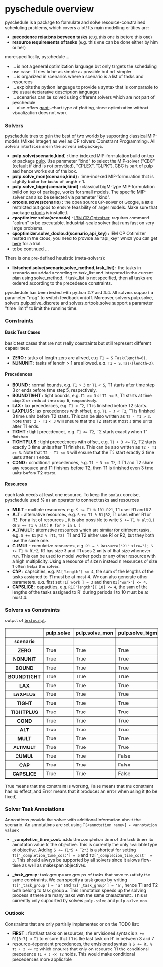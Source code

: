 
   

# pyschedule overview

pyschedule is a package to formulate and solve resource-constrained scheduling problems, which covers a lot! Its main modelling entities are:

- **precedence relations between tasks** (e.g. this one is before this one)
- **resource requirements of tasks** (e.g. this one can be done either by him or her)

more specifically, pyschedule ...

- ... is not a general optimization language but only targets the scheduling use case. It tries to be as simple as possible but not simpler
- ... is organized in scenarios where a scenario is a list of tasks and resources
- ... exploits the python language to provide a syntax that is comparable to the usual declarative description languages
- ... scenarios can be solved using different solvers which are not part of pyschedule
- ... also offers [gantt](https://en.wikipedia.org/wiki/Gantt_chart)-chart type of plotting, since optimization without visualization does not work

### Solvers

pyschedule tries to gain the best of two worlds by supporting classical MIP-models (Mixed Integer) as well as CP solvers (Constraint Programming). All solvers interfaces are in the solvers subpackage:

- **pulp.solve(scenario,kind) :** time-indexed MIP-formulation build on top of package [pulp](https://github.com/coin-or/pulp). Use parameter "kind" to select the MIP-solver ("CBC" (default if kind is not provided), "CPLEX", "GLPK"). CBC is part of pulp and hence works out of the box.
- **pulp.solve_mon(scenario,kind) :** time-indexed MIP-formulation that is slightly better for tasks of length > 1.
- **pulp.solve_bigm(scenario,kind) :** classical bigM-type MIP-formulation build on top of package, works for small models. The specific MIP-solver can also be selected via parameter "kind".
- **ortools.solve(scenario) :** the open source CP-solver of Google, a little restricted but good to ensure feasibility of larger models. Make sure that package [ortools](https://github.com/google/or-tools) is installed.
- **cpoptimizer.solve(scenario) :** [IBM CP Optimizer](http://www-01.ibm.com/software/commerce/optimization/cplex-cp-optimizer/), requires command "oplrun" to be executable. Industrial-scale solver that runs fast on very large problems.
- **cpoptimizer.solve_docloud(scenario,api_key) :** IBM CP Optimizer hosted in the cloud, you need to provide an "api_key" which you can get [here](https://developer.ibm.com/docloud/) for a trial.
- to be continued ...

There is one pre-defined heuristic (meta-solvers):

- **listsched.solve(scenario,solve_method,task_list) :** the tasks in scenario are added according to task_list and integrated in the current plan using solve_method. If task_list is not specified, then all tasks are ordered according to the precedence constraints.


pyschedule has been tested with python 2.7 and 3.4. All solvers support a parameter "msg" to switch feedback on/off. Moreover, solvers.pulp.solve, solvers.pulp.solve_discrete and solvers.ortools.solve support a parameter "time_limit" to limit the running time.

### Constraints

#### Basic Test Cases
basic test cases that are not really constraints but still represent different capabilities:
- **ZERO :** tasks of length zero are allwed, e.g. `T1 = S.Task(length=0)`.
- **NUNUNIT :** tasks of lenght > 1 are allowed, e.g. `T1 = S.Task(length=3)`.

#### Precedences
- **BOUND :** normal bounds, e.g. `T1 > 3` or `T1 < 5`, T1 starts after time step 3 or ends before time step 5, respectively.
- **BOUNDTIGHT :** tight bounds, e.g. `T1 >= 3` or `T1 <= 5`, T1 starts at time step 3 or ends at time step 5, respectively.
- **LAX :** lax precedences, e.g. `T1 < T2`, T1 is finished before T2 starts.
- **LAXPLUS :** lax precedences with offset, e.g. `T1 + 3 < T2`, T1 is finished 3 time units before T2 starts. This can be also written as `T2 - T1 > 3`. Note that `T2 - T1 < 3` will ensure that the T2 start at most 3 time units after T1 ends.
- **TIGHT :** tight precedences, e.g. `T1 <= T2`, T2 starts exactly when T1 finishes.
- **TIGHTPLUS :** tight precedences with offset, e.g. `T1 + 3 <= T2`, T2 starts exactly 3 time units after T1 finishes. This can be also written as `T2 - T1 >= 3`. Note that `T2 - T1 <= 3` will ensure that the T2 start exactly 3 time units after T1 ends.
- **COND :** conditional precedences, e.g. `T1 + 3 << T2`, if T1 and T2 share any resource and T1 finishes before T2, then T1 is finished even 3 time units before T2 starts.


#### Resources
each task needs at least one resource. To keep the syntax concise, pyschedule used % as an operator to connect tasks and resources
- **MULT :** multiple resources, e.g. `S += T1 % [R1,R2]`, T1 uses R1 and R2.
- **ALT :** alternative resources, e.g. `S += T1 % R1|R2`, T1 uses either R1 or R2. For a list of resources L it is also possible to write `S += T1 % alt(L)` or `S += T1 % alt( R for R in L )`.
- **ALTMULT :** alternative resources which are similar for different tasks, e.g. `S += R1|R2 % [T1,T2]`, T1 and T2 either use R1 or R2, but they both use the same one.
- **CUMUL :** cumulative resources, e.g. `R1 = S.Resource('R1',size=3); S += T1 % R1*2`, R1 has size 3 and T1 uses 2 units of that size whenever run. This can be used to model worker pools or any other resource with a high multiplicity. Using a resource of size n instead n resources of size 1 often helps the solver.
- **CAP :** capacities, e.g. `R1['length'] <= 4`, the sum of the lengths of the tasks assigned to R1 must be at most 4. We can also generate other parameters, e.g. first set `T1['work'] = 3` and then `R1['work'] <= 4`.
- **CAPSLICE :** capacities, e.g. `R1['length'][:10] <= 4`, the sum of the lengths of the tasks assigned to R1 during periods 1 to 10 must be at most 4.





### Solvers vs Constraints
output of [test script](https://github.com/timnon/pyschedule/blob/master/examples/test-solvers.py):

<table border="1" class="dataframe">
  <thead>
    <tr style="text-align: right;">
      <th></th>
      <th>pulp.solve</th>
      <th>pulp.solve_mon</th>
      <th>pulp.solve_bigm</th>
      <th>ortools.solve</th>
      <th>cpoptimizer.solve_docloud</th>
    </tr>
    <tr>
      <th>scenario</th>
      <th></th>
      <th></th>
      <th></th>
      <th></th>
      <th></th>
    </tr>
  </thead>
  <tbody>
    <tr>
      <th>ZERO</th>
      <td> True</td>
      <td> True</td>
      <td>  True</td>
      <td>  True</td>
      <td> True</td>
    </tr>
    <tr>
      <th>NONUNIT</th>
      <td> True</td>
      <td> True</td>
      <td>  True</td>
      <td>  True</td>
      <td> True</td>
    </tr>
    <tr>
      <th>BOUND</th>
      <td> True</td>
      <td>  True</td>
      <td>  True</td>
      <td>  True</td>
      <td> True</td>
    </tr>
    <tr>
      <th>BOUNDTIGHT</th>
      <td> True</td>
      <td>  True</td>
      <td>  True</td>
      <td>  True</td>
      <td> True</td>
    </tr>
    <tr>
      <th>LAX</th>
      <td> True</td>
      <td>  True</td>
      <td>  True</td>
      <td>  True</td>
      <td> True</td>
    </tr>
    <tr>
      <th>LAXPLUS</th>
      <td> True</td>
      <td>  True</td>
      <td>  True</td>
      <td> False</td>
      <td> True</td>
    </tr>
    <tr>
      <th>TIGHT</th>
      <td> True</td>
      <td>  True</td>
      <td>  True</td>
      <td>  True</td>
      <td> True</td>
    </tr>
    <tr>
      <th>TIGHTPLUS</th>
      <td> True</td>
      <td>  True</td>
      <td>  True</td>
      <td> False</td>
      <td> True</td>
    </tr>
    <tr>
      <th>COND</th>
      <td> True</td>
      <td> True</td>
      <td>  True</td>
      <td> False</td>
      <td> True</td>
    </tr>
    <tr>
      <th>ALT</th>
      <td> True</td>
      <td>  True</td>
      <td>  True</td>
      <td>  True</td>
      <td> True</td>
    </tr>
    <tr>
      <th>MULT</th>
      <td> True</td>
      <td>  True</td>
      <td>  True</td>
      <td>  True</td>
      <td> True</td>
    </tr>
    <tr>
      <th>ALTMULT</th>
      <td> True</td>
      <td> True</td>
      <td>  True</td>
      <td>  True</td>
      <td> True</td>
    </tr>
    <tr>
      <th>CUMUL</th>
      <td> True</td>
      <td>  True</td>
      <td> False</td>
      <td> False</td>
      <td> True</td>
    </tr>
    <tr>
      <th>CAP</th>
      <td> True</td>
      <td>  True</td>
      <td> False</td>
      <td> False</td>
      <td> True</td>
    </tr>
    <tr>
      <th>CAPSLICE</th>
      <td> True</td>
      <td>  True</td>
      <td> False</td>
      <td> False</td>
      <td> True</td>
    </tr>
  </tbody>
</table>

True means that the constraint is working, False means that the constraint has no effect, and Error means that it produces an error when using it (to be fixed).

### Solver Task Annotations

Annotations provide the solver with additional information about the scenario. An annotations are set using `T[<annotation name>] = <annotation value>`:

- **_completion_time_cost:** adds the completion time of the task times its annotaton value to the objective. This is currently the only available type of objective. Adding `S += T1*5 + T2*3` is a shortcut for setting `T1['_completion_time_cost'] = 5` and `T2['_completion_time_cost'] = 3`. This should always be supported by all solvers since it allows flow-time as well as makespan objectives.

- **_task_group:** task groups are groups of tasks that have to satisfy the same constraints. We can specify a task group by writing `T1['_task_group'] = 'a'` and `T2['_task_group'] = 'a'`, hence T1 and T2 both belong to task group `a`. This annotation speeds up the solving process if there are many tasks with the same characteristc. This is currently only supported by solvers `pulp.solve` and `pulp.solve_mon`.

### Outlook

Constraints that are only partially implemented or on the TODO list:

- **FIRST :** first/last tasks on resources, the envisioned syntax is `S += R1[3:7] < T1` to ensure that T1 is the last task on R1 in between 3 and 7
- resource-dependent precedences, the envisioned syntax is `S += R1 % T1 + 3 << T2` which ensures that only on resource R1 the conditional precedence `T1 + 3 << T2` holds. This would make conditional precedences more applicable
